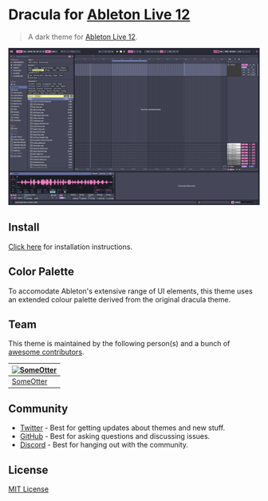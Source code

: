# Dracula for [Ableton Live 12](https://www.ableton.com/en/live/)

> A dark theme for [Ableton Live 12](https://www.ableton.com/en/live/).

![Screenshot](./screenshot.png)

## Install

[Click here](./INSTALL.md) for installation instructions.

## Color Palette

To accomodate Ableton's extensive range of UI elements, this theme uses an extended colour palette derived from the original dracula theme.

## Team

This theme is maintained by the following person(s) and a bunch of [awesome contributors](https://github.com/dracula/abletonlive12/graphs/contributors).

[![SomeOtter](https://avatars.githubusercontent.com/u/180732713?v=4)](https://github.com/SomeOtter) |
--- |
[SomeOtter](https://github.com/SomeOtter) |

## Community

- [Twitter](https://twitter.com/draculatheme) - Best for getting updates about themes and new stuff.
- [GitHub](https://github.com/dracula/dracula-theme/discussions) - Best for asking questions and discussing issues.
- [Discord](https://draculatheme.com/discord-invite) - Best for hanging out with the community.

## License

[MIT License](./LICENSE)
